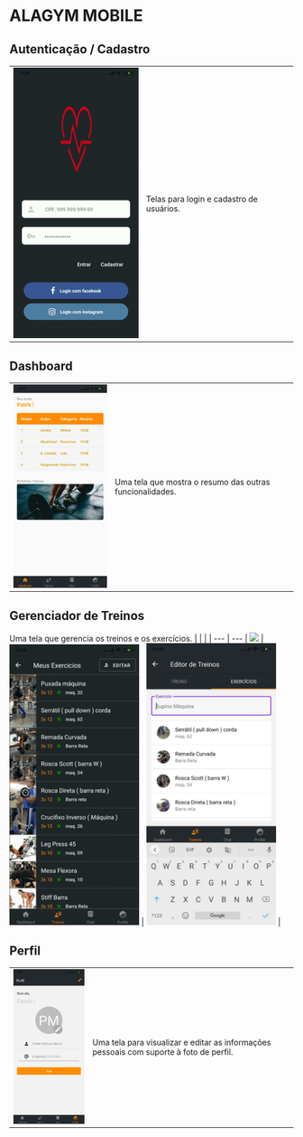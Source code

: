 # ALAGYM MOBILE

## Autenticação / Cadastro

|                                                       |                                          |
| ----------------------------------------------------- | ---------------------------------------- |
| <img src='./screenshot/autenticacao.gif' width='230'> | Telas para login e cadastro de usuários. |

## Dashboard

|                                                     |                                                          |
| --------------------------------------------------- | -------------------------------------------------------- |
| <img src='./screenshot/dashboard.jpeg' width='230'> | Uma tela que mostra o resumo das outras funcionalidades. |

## Gerenciador de Treinos

Uma tela que gerencia os treinos e os exercícios.
| | |
| --- | ---
| <img src='./screenshot/listaTreino.gif' width='230'> |<img src='./screenshot/editorTreino.gif' width='230'> |
<img src='./screenshot/listaDeExercicios.jpeg' width='230'> |

## Perfil

|                                                  |                                                                                         |
| ------------------------------------------------ | --------------------------------------------------------------------------------------- |
| <img src='./screenshot/perfil.jpeg' width='230'> | Uma tela para visualizar e editar as informações pessoais com suporte à foto de perfil. |
